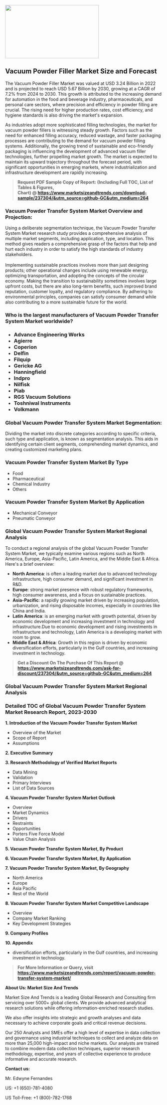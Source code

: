 <p><img class="alignnone size-medium wp-image-20088" src="https://ffe5etoiles.com/wp-content/uploads/2024/12/MST1-300x171.png" alt="" width="300" height="171" /></p><h2>Vacuum Powder Filler Market Size and Forecast</h2><p>The Vacuum Powder Filler Market was valued at USD 3.24 Billion in 2022 and is projected to reach USD 5.67 Billion by 2030, growing at a CAGR of 7.2% from 2024 to 2030. This growth is attributed to the increasing demand for automation in the food and beverage industry, pharmaceuticals, and personal care sectors, where precision and efficiency in powder filling are crucial. The rising need for higher production rates, cost efficiency, and hygiene standards is also driving the market's expansion.</p><p>As industries adopt more sophisticated filling technologies, the market for vacuum powder fillers is witnessing steady growth. Factors such as the need for enhanced filling accuracy, reduced wastage, and faster packaging processes are contributing to the demand for vacuum powder filling systems. Additionally, the growing trend of sustainable and eco-friendly packaging is influencing the development of advanced vacuum filler technologies, further propelling market growth. The market is expected to maintain its upward trajectory throughout the forecast period, with significant opportunities in emerging markets, where industrialization and infrastructure development are rapidly increasing.</p></p><blockquote id="" class=""><strong>Request PDF Sample Copy of Report: (Including Full TOC, List of Tables &amp; Figures, Chart)&nbsp;@&nbsp;<strong><a href="https://www.marketsizeandtrends.com/download-sample/237304/&utm_source=github-GC&utm_medium=264" target="_blank">https://www.marketsizeandtrends.com/download-sample/237304/&utm_source=github-GC&utm_medium=264</a></strong></strong></blockquote><h3 id="" class="">Vacuum Powder Transfer System Market&nbsp;Overview and Projection:</h3><p id="" class="">Using a deliberate segmentation technique, the Vacuum Powder Transfer System Market research study provides a comprehensive analysis of multiple market segments, including application, type, and location. This method gives readers a comprehensive grasp of the factors that help and hurt each industry in order to satisfy the high standards of industry stakeholders. <br /> <br />Implementing sustainable practices involves more than just designing products; other operational changes include using renewable energy, optimizing transportation, and adopting the concepts of the circular economy. Making the transition to sustainability sometimes involves large upfront costs, but there are also long-term benefits, such improved brand reputation, customer loyalty, and regulatory compliance. By adhering to environmental principles, companies can satisfy consumer demand while also contributing to a more sustainable future for the world.</p><h3 id="" class="">Who is the largest manufacturers of&nbsp;Vacuum Powder Transfer System Market worldwide?</h3><h3 class=""><p><ul><li>Advance Engineering Works </li><li> Agierre </li><li> Coperion </li><li> Delfin </li><li> Filquip </li><li> Gericke AG </li><li> Hanningfield </li><li> Indpro </li><li> Nilfisk </li><li> Piab </li><li> RGS Vacuum Solutions </li><li> Toshniwal Instruments </li><li> Volkmann</li></ul></p></h3><h3 id="" class="">Global&nbsp;Vacuum Powder Transfer System Market Segmentation:</h3><p id="" class="">Dividing the market into discrete categories according to specific criteria, such type and application, is known as segmentation analysis. This aids in identifying certain client segments, comprehending market dynamics, and creating customized marketing plans.</p><h3 id="" class="">Vacuum Powder Transfer System Market&nbsp;By Type</h3><p><p><ul><li>Food</li><li> Pharmaceutical</li><li> Chemical Industry</li><li> Others</p></li></ul></p></p><h3 id="" class="">Vacuum Powder Transfer System Market&nbsp;By Application</h3><p class=""><p><ul><li>Mechanical Conveyor</li><li> Pneumatic Conveyor</li></ul></p></p><h3 id="" class="">Global Vacuum Powder Transfer System Market Regional Analysis</h3><p id="" class="">To conduct a regional analysis of the global Vacuum Powder Transfer System Market, we typically examine various regions such as North America, Europe, Asia-Pacific, Latin America, and the Middle East &amp; Africa. Here's a brief overview:</p><ul><li><strong>North America</strong>: is often a leading market due to advanced technology infrastructure, high consumer demand, and significant investment in R&amp;D.</li><li><strong>Europe</strong>: strong market presence with robust regulatory frameworks, high consumer awareness, and a focus on sustainable practices.</li><li><strong>Asia-Pacific</strong>: a rapidly growing market driven by increasing population, urbanization, and rising disposable incomes, especially in countries like China and India.</li><li><strong>Latin America</strong>: is an emerging market with growth potential, driven by economic development and increasing investment in technology and infrastructure.Due to economic development and rising investments in infrastructure and technology, Latin America is a developing market with room to grow.</li><li><strong>Middle East &amp; Africa</strong>: Growth in this region is driven by economic diversification efforts, particularly in the Gulf countries, and increasing investment in technology.</li></ul><blockquote id="" class=""><strong>Get a Discount On The Purchase Of This Report @ <strong><a href="https://www.marketsizeandtrends.com/ask-for-discount/237304/&utm_source=github-GC&utm_medium=264" target="_blank">https://www.marketsizeandtrends.com/ask-for-discount/237304/&utm_source=github-GC&utm_medium=264</a></strong></strong></blockquote><h3 id="" class="">Global Vacuum Powder Transfer System Market Regional Analysis</h3><h3 id="" class="">Detailed TOC of Global Vacuum Powder Transfer System Market Research Report, 2023-2030</h3><p id="" class=""><strong>1. Introduction of the Vacuum Powder Transfer System Market</strong></p><ul><li>Overview of the Market</li><li>Scope of Report</li><li>Assumptions</li></ul><p id="" class=""><strong>2. Executive Summary</strong></p><p id="" class=""><strong>3. Research Methodology of Verified Market Reports</strong></p><ul><li>Data Mining</li><li>Validation</li><li>Primary Interviews</li><li>List of Data Sources</li></ul><p id="" class=""><strong>4. Vacuum Powder Transfer System Market Outlook</strong></p><ul><li>Overview</li><li>Market Dynamics</li><li>Drivers</li><li>Restraints</li><li>Opportunities</li><li>Porters Five Force Model</li><li>Value Chain Analysis</li></ul><p id="" class=""><strong>5. Vacuum Powder Transfer System Market, By Product</strong></p><p id="" class=""><strong>6. Vacuum Powder Transfer System Market, By Application</strong></p><p id="" class=""><strong>7. Vacuum Powder Transfer System Market, By Geography</strong></p><ul><li>North America</li><li>Europe</li><li>Asia Pacific</li><li>Rest of the World</li></ul><p id="" class=""><strong>8. Vacuum Powder Transfer System Market Competitive Landscape</strong></p><ul><li>Overview</li><li>Company Market Ranking</li><li>Key Development Strategies</li></ul><p id="" class=""><strong>9. Company Profiles</strong></p><p id="" class=""><strong>10. Appendix</strong></p><ul><li>diversification efforts, particularly in the Gulf countries, and increasing investment in technology.</li></ul><blockquote id="" class=""><strong>For More Information or Query, visit <strong><strong><a href="https://www.marketsizeandtrends.com/report/vacuum-powder-transfer-system-market/" target="_blank">https://www.marketsizeandtrends.com/report/vacuum-powder-transfer-system-market/</a></strong></strong></strong></blockquote><p id="" class=""><strong>About Us: Market Size And Trends</strong></p><p id="" class="">Market Size And Trends is a leading Global Research and Consulting firm servicing over 5000+ global clients. We provide advanced analytical research solutions while offering information-enriched research studies.</p><p id="" class="">We also offer insights into strategic and growth analyses and data necessary to achieve corporate goals and critical revenue decisions.</p><p id="" class="">Our 250 Analysts and SMEs offer a high level of expertise in data collection and governance using industrial techniques to collect and analyze data on more than 25,000 high-impact and niche markets. Our analysts are trained to combine modern data collection techniques, superior research methodology, expertise, and years of collective experience to produce informative and accurate research.</p><p id="" class=""><strong>Contact us:</strong></p><p id="" class="">Mr. Edwyne Fernandes</p><p id="" class="">US: +1 (650)-781-4080</p><p id="" class="">US Toll-Free: +1 (800)-782-1768</p>
